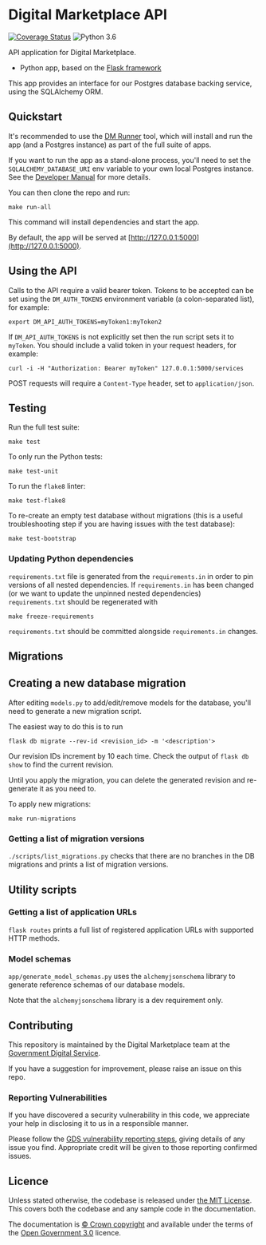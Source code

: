 # Digital Marketplace API

[![Coverage Status](https://coveralls.io/repos/alphagov/digitalmarketplace-api/badge.svg?branch=master&service=github)](https://coveralls.io/github/alphagov/digitalmarketplace-api?branch=master)
![Python 3.6](https://img.shields.io/badge/python-3.6-blue.svg)

API application for Digital Marketplace.

- Python app, based on the [Flask framework](http://flask.pocoo.org/)

This app provides an interface for our Postgres database backing service, using the SQLAlchemy ORM.

## Quickstart

It's recommended to use the [DM Runner](https://github.com/alphagov/digitalmarketplace-runner)
tool, which will install and run the app (and a Postgres instance) as part of the full suite of apps.

If you want to run the app as a stand-alone process, you'll need to set the `SQLALCHEMY_DATABASE_URI` env variable
to your own local Postgres instance. See the [Developer Manual](https://alphagov.github.io/digitalmarketplace-manual/developing-the-digital-marketplace/developer-setup.html)
for more details.

You can then clone the repo and run:

```
make run-all
```

This command will install dependencies and start the app.

By default, the app will be served at [http://127.0.0.1:5000](http://127.0.0.1:5000).

## Using the API

Calls to the API require a valid bearer token. Tokens to be accepted can be set
using the `DM_AUTH_TOKENS` environment variable (a colon-separated list), for example:

```export DM_API_AUTH_TOKENS=myToken1:myToken2```

If `DM_API_AUTH_TOKENS` is not explicitly set then the run script sets
it to `myToken`. You should include a valid token in your request headers,
for example:

```
curl -i -H "Authorization: Bearer myToken" 127.0.0.1:5000/services
```

POST requests will require a `Content-Type` header, set to `application/json`.

## Testing

Run the full test suite:

```
make test
```

To only run the Python tests:

```
make test-unit
```

To run the `flake8` linter:

```
make test-flake8
```

To re-create an empty test database without migrations (this is a useful troubleshooting step if you are having issues with the test database):

```
make test-bootstrap
```


### Updating Python dependencies

`requirements.txt` file is generated from the `requirements.in` in order to pin
versions of all nested dependencies. If `requirements.in` has been changed (or
we want to update the unpinned nested dependencies) `requirements.txt` should be
regenerated with

```
make freeze-requirements
```

`requirements.txt` should be committed alongside `requirements.in` changes.

## Migrations

## Creating a new database migration

After editing `models.py` to add/edit/remove models for the database, you'll need to generate a new migration script.

The easiest way to do this is to run

```
flask db migrate --rev-id <revision_id> -m '<description'>
```

Our revision IDs increment by 10 each time. Check the output of `flask db show` to find the current
revision.

Until you apply the migration, you can delete the generated revision and
re-generate it as you need to.

To apply new migrations:

```make run-migrations```

### Getting a list of migration versions

`./scripts/list_migrations.py` checks that there are no branches in the DB migrations and prints a
list of migration versions.

## Utility scripts

### Getting a list of application URLs

`flask routes` prints a full list of registered application URLs with supported HTTP methods.


### Model schemas

`app/generate_model_schemas.py` uses the `alchemyjsonschema` library to generate reference schemas of our database models.

Note that the `alchemyjsonschema` library is a dev requirement only.

## Contributing

This repository is maintained by the Digital Marketplace team at the [Government Digital Service](https://github.com/alphagov).

If you have a suggestion for improvement, please raise an issue on this repo.

### Reporting Vulnerabilities

If you have discovered a security vulnerability in this code, we appreciate your help in disclosing it to us in a
responsible manner.

Please follow the [GDS vulnerability reporting steps](https://github.com/alphagov/.github/blob/master/SECURITY.md),
giving details of any issue you find. Appropriate credit will be given to those reporting confirmed issues.

## Licence

Unless stated otherwise, the codebase is released under [the MIT License][mit].
This covers both the codebase and any sample code in the documentation.

The documentation is [&copy; Crown copyright][copyright] and available under the terms
of the [Open Government 3.0][ogl] licence.

[mit]: LICENCE
[copyright]: http://www.nationalarchives.gov.uk/information-management/re-using-public-sector-information/uk-government-licensing-framework/crown-copyright/
[ogl]: http://www.nationalarchives.gov.uk/doc/open-government-licence/version/3/
